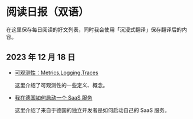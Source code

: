 # 阅读日报（双语）

在这里保存每日阅读的好文列表，同时我会使用「沉浸式翻译」保存翻译后的内容。

## 2023 年 12 月 18 日
- [可观测性：Metrics,Logging,Traces](./content/20231218/metrics_logging_trace.html)

  这里介绍了可观测性的一些定义、概念。

- [我在德国如何启动一个 SaaS 服务](./content/20231218/boot_start_saas_biz.html)

  这里介绍了来自于德国的独立开发者是如何启动自己的 SaaS 服务。

